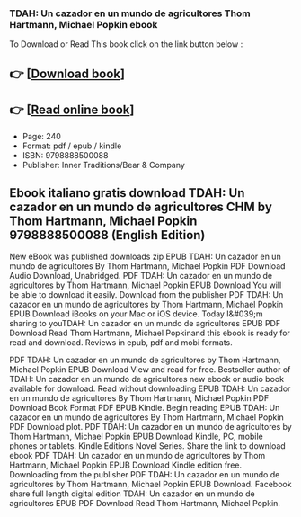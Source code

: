 ### TDAH: Un cazador en un mundo de agricultores Thom Hartmann, Michael Popkin ebook

To Download or Read This book click on the link button below :

## 👉  [**[Download book](http://ebooksharez.info/download.php?group=book&from=github.com&id=710859&lnk=1063 "Download book")**]

## 👉  [**[Read online book](http://ebooksharez.info/download.php?group=book&from=github.com&id=710859&lnk=1063 "Read online book")**]


* Page: 240
* Format: pdf / epub / kindle
* ISBN: 9798888500088
* Publisher: Inner Traditions/Bear &amp; Company



## Ebook italiano gratis download TDAH: Un cazador en un mundo de agricultores CHM by Thom Hartmann, Michael Popkin 9798888500088 (English Edition)


New eBook was published downloads zip EPUB TDAH: Un cazador en un mundo de agricultores By Thom Hartmann, Michael Popkin PDF Download Audio Download, Unabridged. PDF TDAH: Un cazador en un mundo de agricultores by Thom Hartmann, Michael Popkin EPUB Download You will be able to download it easily. Download from the publisher PDF TDAH: Un cazador en un mundo de agricultores by Thom Hartmann, Michael Popkin EPUB Download iBooks on your Mac or iOS device. Today I&amp;#039;m sharing to youTDAH: Un cazador en un mundo de agricultores EPUB PDF Download Read Thom Hartmann, Michael Popkinand this ebook is ready for read and download. Reviews in epub, pdf and mobi formats.

PDF TDAH: Un cazador en un mundo de agricultores by Thom Hartmann, Michael Popkin EPUB Download View and read for free. Bestseller author of TDAH: Un cazador en un mundo de agricultores new ebook or audio book available for download. Read without downloading EPUB TDAH: Un cazador en un mundo de agricultores By Thom Hartmann, Michael Popkin PDF Download Book Format PDF EPUB Kindle. Begin reading EPUB TDAH: Un cazador en un mundo de agricultores By Thom Hartmann, Michael Popkin PDF Download plot. PDF TDAH: Un cazador en un mundo de agricultores by Thom Hartmann, Michael Popkin EPUB Download Kindle, PC, mobile phones or tablets. Kindle Editions Novel Series. Share the link to download ebook PDF TDAH: Un cazador en un mundo de agricultores by Thom Hartmann, Michael Popkin EPUB Download Kindle edition free. Downloading from the publisher PDF TDAH: Un cazador en un mundo de agricultores by Thom Hartmann, Michael Popkin EPUB Download. Facebook share full length digital edition TDAH: Un cazador en un mundo de agricultores EPUB PDF Download Read Thom Hartmann, Michael Popkin.





